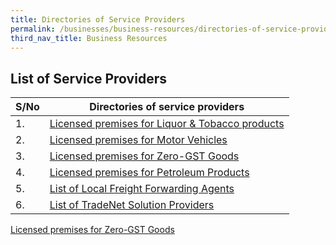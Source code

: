 ```yaml
---
title: Directories of Service Providers
permalink: /businesses/business-resources/directories-of-service-providers
third_nav_title: Business Resources
---
```

## List of Service Providers

| **S/No** | **Directories of service providers** |
|--|--|
| 1. | [Licensed premises for Liquor & Tobacco products](/businesses/business-resources/directories-of-service-providers/licensed-premises-for-liquor-tobacco-products) |
| 2. | [Licensed premises for Motor Vehicles](/businesses/business-resources/directories-of-service-providers/licensed-premises-for-motor-vehicles) |
| 3. | [Licensed premises for Zero-GST Goods](/businesses/business-resources/directories-of-service-providers/licensed-premises-for-zero-gst-goods) |
| 4. | [Licensed premises for Petroleum Products](/businesses/business-resources/directories-of-service-providers/licensed-premises-for-petroleum-products) |
| 5. | [List of Local Freight Forwarding Agents](/businesses/business-resources/directories-of-service-providers/list-of-local-forwarding-agents) |
| 6. | [List of TradeNet Solution Providers](/businesses/national-single-window/overview/tradenet-solution-providers) |


[Licensed premises for Zero-GST Goods](/files/businesses/SEB/Zero-GST%20Warehouse%20Scheme%20Handbook%20(Dec%202020).pdf)








